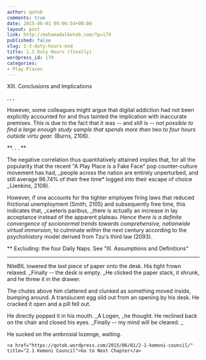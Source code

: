 ```yaml
---
author: qotob
comments: true
date: 2015-06-01 09:06:54+00:00
layout: post
link: http://mohamadalkotob.com/?p=179
published: false
slug: 1-3-duty-hours-end
title: 1.3 Duty Hours (finally)
wordpress_id: 179
categories:
- Play Places
---
```


XIII. Conclusions and Implications

**. . .**

However, some colleagues might argue that digital addiction had not been explicitly accounted for and thus tainted the implication with inaccurate premises. This is due to the fact that it was -- and still is -- _not possible to find a large enough study sample that spends more than two to four hours outside virtu gear._ (Burns, 2106).

**. . . **

The negative correlation thus quantitatively attained implies that, for all the popularity that the recent "A Play Place is a Fake Face" pop counter-culture movement has had, _people across the nation are entirely unperturbed, and still average 96.74% of their free time* logged into their escape of choice _(Jenkins, 2108).

However, if one accounts for the tighter employee firing laws that reduced frictional unemployment (Smith, 2105) and subsequently free time, this indicates that, _caeteris paribus, _there is actually an increase in lay acceptance instead of the apparent plateau. _Hence there is a definite convergence of socionormal trends towards comprehensive, nationwide virtual immersion_, to culminate within the next century according to the psychohistory model derived from Tzu's third law (2093).

** Excluding: the four Daily Naps. See "III. Assumptions and Definitions"



* * *



NiteBIL lowered the last piece of paper onto the desk. His tight frown relaxed. _Finally -- the desk is empty. _He clicked the paper stack, it shrunk, and he threw it in the drawer.

The chutes above him clattered and clunked as something moved inside, bumping around. A translucent egg slid out from an opening by his desk. He cracked it open and a pill fell out.

He directly popped it in his mouth. _A Logen, _he thought. He reclined back on the chair and closed his eyes. _Finally -- my mind will be cleared. _

He sucked on the ambrosial lozenge, waiting.

    
    <a href="https://qotob.wordpress.com/2015/06/01/2-1-kemoni-council/" title="2.1 Kemoni Council">Go to Next Chapter</a>
